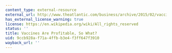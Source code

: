 ```yaml
---
content_type: external-resource
external_url: http://www.theatlantic.com/business/archive/2015/02/vaccines-are-profitable-so-what/385214/
has_external_license_warning: true
license: https://en.wikipedia.org/wiki/All_rights_reserved
status: ''
title: Vaccines Are Profitable, So What?
uid: 9ccb928a-f71a-4ffb-b3e4-f3ff647f3910
wayback_url: ''
---
```

